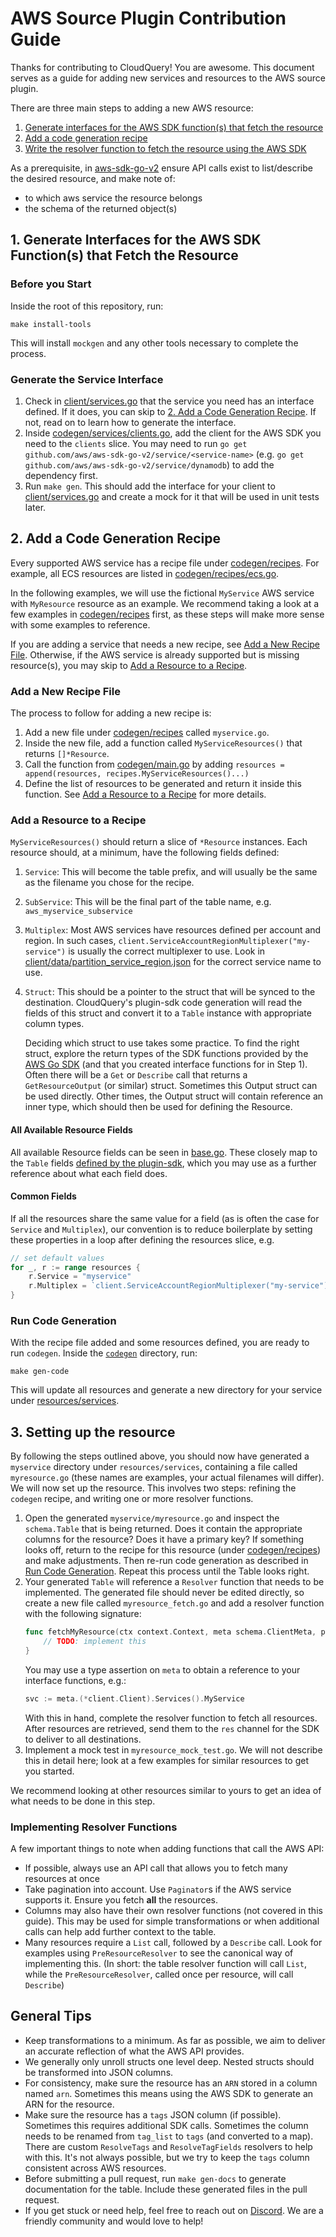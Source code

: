 # AWS Source Plugin Contribution Guide

Thanks for contributing to CloudQuery! You are awesome. This document serves as a guide for adding new services and resources to the AWS source plugin.

There are three main steps to adding a new AWS resource:

1. [Generate interfaces for the AWS SDK function(s) that fetch the resource](#1-generate-interfaces-for-the-aws-sdk-functions-that-fetch-the-resource)
2. [Add a code generation recipe](#2-add-a-code-generation-recipe)
3. [Write the resolver function to fetch the resource using the AWS SDK](#3-setting-up-the-resource)

As a prerequisite, in [aws-sdk-go-v2](https://pkg.go.dev/github.com/aws/aws-sdk-go-v2) ensure API calls exist to list/describe the desired resource, and make note of:

- to which aws service the resource belongs
- the schema of the returned object(s)

## 1. Generate Interfaces for the AWS SDK Function(s) that Fetch the Resource

### Before you Start

Inside the root of this repository, run:

```shell
make install-tools
```

This will install `mockgen` and any other tools necessary to complete the process.

### Generate the Service Interface

1. Check in [client/services.go](client/services.go) that the service you need has an interface defined. If it does, you can skip to [2. Add a Code Generation Recipe](#2-add-a-code-generation-recipe). If not, read on to learn how to generate the interface.
2. Inside [codegen/services/clients.go](codegen/services/clients.go), add the client for the AWS SDK you need to the `clients` slice. You may need to run `go get github.com/aws/aws-sdk-go-v2/service/<service-name>` (e.g. `go get github.com/aws/aws-sdk-go-v2/service/dynamodb`) to add the dependency first.
3. Run `make gen`. This should add the interface for your client to [client/services.go](client/services.go) and create a mock for it that will be used in unit tests later.

## 2. Add a Code Generation Recipe

Every supported AWS service has a recipe file under [codegen/recipes](codegen/recipes). For example, all ECS resources are listed in [codegen/recipes/ecs.go](codegen/recipes/ecs.go). 

In the following examples, we will use the fictional `MyService` AWS service with `MyResource` resource as an example. We recommend taking a look at a few examples in [codegen/recipes](codegen/recipes) first, as these steps will make more sense with some examples to reference. 

If you are adding a service that needs a new recipe, see [Add a New Recipe File](#add-a-new-recipe-file). Otherwise, if the AWS service is already supported but is missing resource(s), you may skip to [Add a Resource to a Recipe](#add-a-resource-to-a-recipe).

### Add a New Recipe File

The process to follow for adding a new recipe is:

1. Add a new file under [codegen/recipes](codegen/recipes) called `myservice.go`.
2. Inside the new file, add a function called `MyServiceResources()` that returns `[]*Resource`.
3. Call the function from [codegen/main.go](codegen/main.go) by adding
   `resources = append(resources, recipes.MyServiceResources()...)`
4. Define the list of resources to be generated and return it inside this function. See
   [Add a Resource to a Recipe](#add-a-resource-to-a-recipe) for more details.

### Add a Resource to a Recipe

`MyServiceResources()` should return a slice of `*Resource` instances. Each resource should, at a minimum, have the following fields defined:

 1. `Service`: This will become the table prefix, and will usually be the same as the filename you chose for the recipe.
 2. `SubService`: This will be the final part of the table name, e.g. `aws_myservice_subservice`
 3. `Multiplex`: Most AWS services have resources defined per account and region. In such cases, `client.ServiceAccountRegionMultiplexer("my-service")` is usually the correct multiplexer to use. Look in [client/data/partition_service_region.json](client/data/partition_service_region.json) for the correct service name to use.
 4. `Struct`: This should be a pointer to the struct that will be synced to the destination. CloudQuery's plugin-sdk code generation will read the fields of this struct and convert it to a `Table` instance with appropriate column types.
    
    Deciding which struct to use takes some practice. To find the right struct, explore the return types of the SDK functions provided by the [AWS Go SDK](https://pkg.go.dev/github.com/aws/aws-sdk-go-v2) (and that you created interface functions for in Step 1). Often there will be a `Get` or `Describe` call that returns a `GetResourceOutput` (or similar) struct. Sometimes this Output struct can be used directly. Other times, the Output struct will contain reference an inner type, which should then be used for defining the Resource.

#### All Available Resource Fields

All available Resource fields can be seen in [base.go](codegen/recipes/base.go). These closely map to the `Table` fields [defined by the plugin-sdk](https://github.com/cloudquery/plugin-sdk/blob/main/schema/table.go), which you may use as a further reference about what each field does.

#### Common Fields

If all the resources share the same value for a field (as is often the case for `Service` and `Multiplex`), our convention is to reduce boilerplate by setting these properties in a loop after defining the resources slice, e.g.

```go
// set default values
for _, r := range resources {
    r.Service = "myservice"
    r.Multiplex = `client.ServiceAccountRegionMultiplexer("my-service")`
}
```

### Run Code Generation

With the recipe file added and some resources defined, you are ready to run `codegen`. Inside the [`codegen`](codegen) directory, run:

```shell
make gen-code
```

This will update all resources and generate a new directory for your service under [resources/services](resources/services).

## 3. Setting up the resource

By following the steps outlined above, you should now have generated a `myservice` directory under `resources/services`, containing a file called `myresource.go` (these names are examples, your actual filenames will differ). We will now set up the resource. This involves two steps: refining the `codegen` recipe, and writing one or more resolver functions.

1. Open the generated `myservice/myresource.go` and inspect the `schema.Table` that is being returned. Does it contain the appropriate columns for the resource? Does it have a primary key? If something looks off, return to the recipe for this resource (under [codegen/recipes](codegen/recipes)) and make adjustments. Then re-run code generation as described in [Run Code Generation](#run-code-generation). Repeat this process until the Table looks right.
2. Your generated `Table` will reference a `Resolver` function that needs to be implemented. The generated file should never be edited directly, so create a new file called `myresource_fetch.go` and add a resolver function with the following signature:
   ```go
   func fetchMyResource(ctx context.Context, meta schema.ClientMeta, parent *schema.Resource, res chan<- interface{}) error {
       // TODO: implement this
   }
   ```
   You may use a type assertion on `meta` to obtain a reference to your interface functions, e.g.:
   ```go
   svc := meta.(*client.Client).Services().MyService
   ```
   With this in hand, complete the resolver function to fetch all resources. After resources are retrieved, send them to the `res` channel for the SDK to deliver to all destinations.
3. Implement a mock test in `myresource_mock_test.go`. We will not describe this in detail here; look at a few examples for similar resources to get you started.

We recommend looking at other resources similar to yours to get an idea of what needs to be done in this step.  

### Implementing Resolver Functions

A few important things to note when adding functions that call the AWS API:

- If possible, always use an API call that allows you to fetch many resources at once
- Take pagination into account. Use `Paginator`s if the AWS service supports it. Ensure you fetch **all** the resources.
- Columns may also have their own resolver functions (not covered in this guide). This may be used for simple transformations or when additional calls can help add further context to the table.
- Many resources require a `List` call, followed by a `Describe` call. Look for examples using `PreResourceResolver` to see the canonical way of implementing this. (In short: the table resolver function will call `List`, while the `PreResourceResolver`, called once per resource, will call `Describe`)


## General Tips

- Keep transformations to a minimum. As far as possible, we aim to deliver an accurate reflection of what the AWS API provides.
- We generally only unroll structs one level deep. Nested structs should be transformed into JSON columns. 
- For consistency, make sure the resource has an `ARN` stored in a column named `arn`. Sometimes this means using the AWS SDK to generate an ARN for the resource.
- Make sure the resource has a `tags` JSON column (if possible). Sometimes this requires additional SDK calls. Sometimes the column needs to be renamed from `tag_list` to `tags` (and converted to a map). There are custom `ResolveTags` and `ResolveTagFields` resolvers to help with this. It's not always possible, but we try to keep the `tags` column consistent across AWS resources.
- Before submitting a pull request, run `make gen-docs` to generate documentation for the table. Include these generated files in the pull request.
- If you get stuck or need help, feel free to reach out on [Discord](https://www.cloudquery.io/discord). We are a friendly community and would love to help!